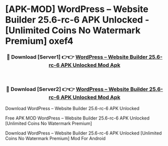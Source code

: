# [APK-MOD] WordPress – Website Builder 25.6-rc-6 APK Unlocked - [Unlimited Coins No Watermark Premium] oxef4



<div align="center">
<h3>🔴 Download [Server1] 👉👉 <a href="https://momento.my/?title=WordPress_–_Website_Builder_25.6-rc-6_APK_Unlocked">WordPress – Website Builder 25.6-rc-6 APK Unlocked Mod Apk</a></h3><br>

<h3>🔴 Download [Server2] 👉👉 <a href="https://momento.my/?title=WordPress_–_Website_Builder_25.6-rc-6_APK_Unlocked">WordPress – Website Builder 25.6-rc-6 APK Unlocked Mod Apk</a></h3>
</div>



Download WordPress – Website Builder 25.6-rc-6 APK Unlocked 

Free APK MOD WordPress – Website Builder 25.6-rc-6 APK Unlocked [Unlimited Coins No Watermark Premium]

Download WordPress – Website Builder 25.6-rc-6 APK Unlocked [Unlimited Coins No Watermark Premium] Mod For Android
